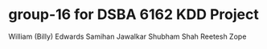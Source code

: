 # group-16 for DSBA 6162 KDD Project

William (Billy) Edwards 
Samihan Jawalkar
Shubham Shah
Reetesh Zope
